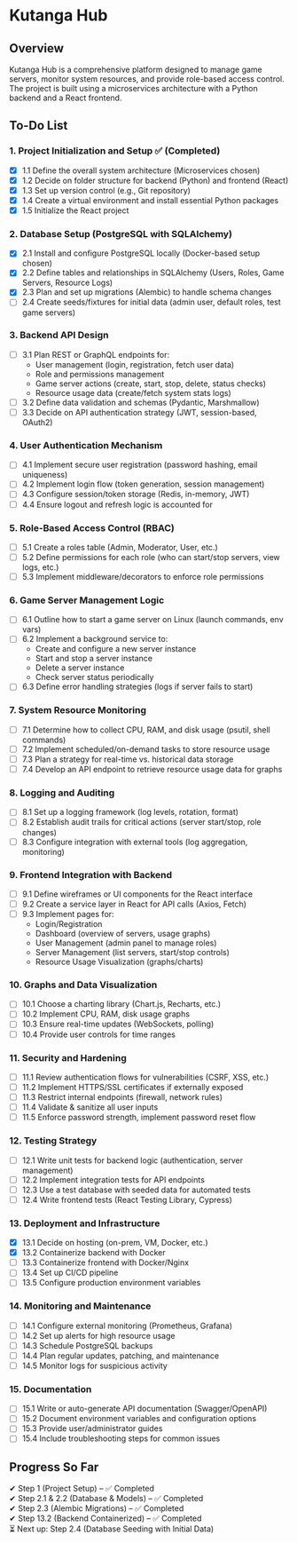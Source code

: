 # Kutanga Hub

## Overview

Kutanga Hub is a comprehensive platform designed to manage game servers, monitor system resources, and provide role-based access control. The project is built using a microservices architecture with a Python backend and a React frontend.

## To-Do List

### 1. Project Initialization and Setup ✅ (Completed)

- [x] 1.1 Define the overall system architecture (Microservices chosen)
- [x] 1.2 Decide on folder structure for backend (Python) and frontend (React)
- [x] 1.3 Set up version control (e.g., Git repository)
- [x] 1.4 Create a virtual environment and install essential Python packages
- [x] 1.5 Initialize the React project

### 2. Database Setup (PostgreSQL with SQLAlchemy)

- [x] 2.1 Install and configure PostgreSQL locally (Docker-based setup chosen)
- [x] 2.2 Define tables and relationships in SQLAlchemy (Users, Roles, Game Servers, Resource Logs)
- [x] 2.3 Plan and set up migrations (Alembic) to handle schema changes
- [ ] 2.4 Create seeds/fixtures for initial data (admin user, default roles, test game servers)

### 3. Backend API Design

- [ ] 3.1 Plan REST or GraphQL endpoints for:
  - User management (login, registration, fetch user data)
  - Role and permissions management
  - Game server actions (create, start, stop, delete, status checks)
  - Resource usage data (create/fetch system stats logs)
- [ ] 3.2 Define data validation and schemas (Pydantic, Marshmallow)
- [ ] 3.3 Decide on API authentication strategy (JWT, session-based, OAuth2)

### 4. User Authentication Mechanism

- [ ] 4.1 Implement secure user registration (password hashing, email uniqueness)
- [ ] 4.2 Implement login flow (token generation, session management)
- [ ] 4.3 Configure session/token storage (Redis, in-memory, JWT)
- [ ] 4.4 Ensure logout and refresh logic is accounted for

### 5. Role-Based Access Control (RBAC)

- [ ] 5.1 Create a roles table (Admin, Moderator, User, etc.)
- [ ] 5.2 Define permissions for each role (who can start/stop servers, view logs, etc.)
- [ ] 5.3 Implement middleware/decorators to enforce role permissions

### 6. Game Server Management Logic

- [ ] 6.1 Outline how to start a game server on Linux (launch commands, env vars)
- [ ] 6.2 Implement a background service to:
  - Create and configure a new server instance
  - Start and stop a server instance
  - Delete a server instance
  - Check server status periodically
- [ ] 6.3 Define error handling strategies (logs if server fails to start)

### 7. System Resource Monitoring

- [ ] 7.1 Determine how to collect CPU, RAM, and disk usage (psutil, shell commands)
- [ ] 7.2 Implement scheduled/on-demand tasks to store resource usage
- [ ] 7.3 Plan a strategy for real-time vs. historical data storage
- [ ] 7.4 Develop an API endpoint to retrieve resource usage data for graphs

### 8. Logging and Auditing

- [ ] 8.1 Set up a logging framework (log levels, rotation, format)
- [ ] 8.2 Establish audit trails for critical actions (server start/stop, role changes)
- [ ] 8.3 Configure integration with external tools (log aggregation, monitoring)

### 9. Frontend Integration with Backend

- [ ] 9.1 Define wireframes or UI components for the React interface
- [ ] 9.2 Create a service layer in React for API calls (Axios, Fetch)
- [ ] 9.3 Implement pages for:
  - Login/Registration
  - Dashboard (overview of servers, usage graphs)
  - User Management (admin panel to manage roles)
  - Server Management (list servers, start/stop controls)
  - Resource Usage Visualization (graphs/charts)

### 10. Graphs and Data Visualization

- [ ] 10.1 Choose a charting library (Chart.js, Recharts, etc.)
- [ ] 10.2 Implement CPU, RAM, disk usage graphs
- [ ] 10.3 Ensure real-time updates (WebSockets, polling)
- [ ] 10.4 Provide user controls for time ranges

### 11. Security and Hardening

- [ ] 11.1 Review authentication flows for vulnerabilities (CSRF, XSS, etc.)
- [ ] 11.2 Implement HTTPS/SSL certificates if externally exposed
- [ ] 11.3 Restrict internal endpoints (firewall, network rules)
- [ ] 11.4 Validate & sanitize all user inputs
- [ ] 11.5 Enforce password strength, implement password reset flow

### 12. Testing Strategy

- [ ] 12.1 Write unit tests for backend logic (authentication, server management)
- [ ] 12.2 Implement integration tests for API endpoints
- [ ] 12.3 Use a test database with seeded data for automated tests
- [ ] 12.4 Write frontend tests (React Testing Library, Cypress)

### 13. Deployment and Infrastructure

- [x] 13.1 Decide on hosting (on-prem, VM, Docker, etc.)
- [x] 13.2 Containerize backend with Docker
- [ ] 13.3 Containerize frontend with Docker/Nginx
- [ ] 13.4 Set up CI/CD pipeline
- [ ] 13.5 Configure production environment variables

### 14. Monitoring and Maintenance

- [ ] 14.1 Configure external monitoring (Prometheus, Grafana)
- [ ] 14.2 Set up alerts for high resource usage
- [ ] 14.3 Schedule PostgreSQL backups
- [ ] 14.4 Plan regular updates, patching, and maintenance
- [ ] 14.5 Monitor logs for suspicious activity

### 15. Documentation

- [ ] 15.1 Write or auto-generate API documentation (Swagger/OpenAPI)
- [ ] 15.2 Document environment variables and configuration options
- [ ] 15.3 Provide user/administrator guides
- [ ] 15.4 Include troubleshooting steps for common issues

## Progress So Far

✔ Step 1 (Project Setup) – ✅ Completed  
✔ Step 2.1 & 2.2 (Database & Models) – ✅ Completed  
✔ Step 2.3 (Alembic Migrations) – ✅ Completed  
✔ Step 13.2 (Backend Containerized) – ✅ Completed  
⏳ Next up: Step 2.4 (Database Seeding with Initial Data)
